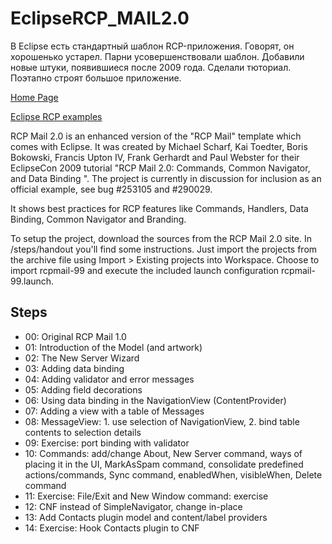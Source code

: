 ﻿EclipseRCP_MAIL2.0
==================
В Eclipse есть стандартный шаблон RCP-приложения.
Говорят, он хорошенько устарел.
Парни усовершенствовали шаблон. Добавили новые штуки,
появившиеся после 2009 года.
Сделали тюториал. Поэтапно строят большое приложение.

[Home Page](http://max-server.myftp.org/trac/rcp-mail)

[Eclipse RCP examples](http://www.ralfebert.de/archive/eclipse_rcp/rcp_examples/)

RCP Mail 2.0 is an enhanced version of the "RCP Mail" template which comes with Eclipse. It was created by Michael Scharf, Kai Toedter, Boris Bokowski, Francis Upton IV, Frank Gerhardt and Paul Webster for their EclipseCon 2009 tutorial "RCP Mail 2.0: Commands, Common Navigator, and Data Binding ". The project is currently in discussion for inclusion as an official example, see bug #253105 and #290029.

It shows best practices for RCP features like Commands, Handlers, Data Binding, Common Navigator and Branding.

To setup the project, download the sources from the RCP Mail 2.0 site. In /steps/handout you'll find some instructions. Just import the projects from the archive file using Import > Existing projects into Workspace. Choose to import rcpmail-99 and execute the included launch configuration rcpmail-99.launch.


Steps
-----
* 00: Original RCP Mail 1.0
* 01: Introduction of the Model (and artwork)
* 02: The New Server Wizard
* 03: Adding data binding
* 04: Adding validator and error messages
* 05: Adding field decorations
* 06: Using data binding in the NavigationView (ContentProvider)
* 07: Adding a view with a table of Messages
* 08: MessageView: 1. use selection of NavigationView, 2. bind table contents to selection details
* 09: Exercise: port binding with validator
* 10: Commands: add/change About, New Server command, ways of placing it in the UI,
MarkAsSpam command, consolidate predefined actions/commands, Sync command,
enabledWhen, visibleWhen, Delete command
* 11: Exercise: File/Exit and New Window command: exercise
* 12: CNF instead of SimpleNavigator, change in-place
* 13: Add Contacts plugin model and content/label providers
* 14: Exercise: Hook Contacts plugin to CNF
